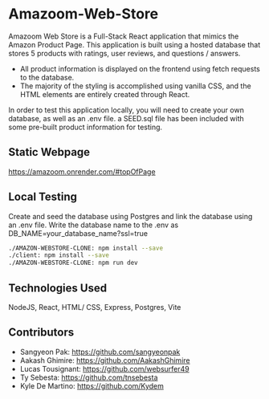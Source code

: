 # Amazoom-Web-Store

Amazoom Web Store is a Full-Stack React application that mimics the Amazon Product Page. This application is built using a hosted database that stores 5 products with ratings, user reviews, and questions / answers. 

- All product information is displayed on the frontend using fetch requests to the database. 
- The majority of the styling is accomplished using vanilla CSS, and the HTML elements are entirely created through React.

In order to test this application locally, you will need to create your own database, as well as an .env file. a SEED.sql file has been included with some pre-built product information for testing.

## Static Webpage

https://amazoom.onrender.com/#topOfPage

## Local Testing

Create and seed the database using Postgres and link the database using an .env file. Write the database name to the .env as DB_NAME=your_database_name?ssl=true

```bash
./AMAZON-WEBSTORE-CLONE: npm install --save
./client: npm install --save
./AMAZON-WEBSTORE-CLONE: npm run dev
```

## Technologies Used
NodeJS, React, HTML/ CSS, Express, Postgres, Vite

## Contributors 
- Sangyeon Pak: https://github.com/sangyeonpak
- Aakash Ghimire: https://github.com/AakashGhimire
- Lucas Tousignant: https://github.com/websurfer49
- Ty Sebesta: https://github.com/tnsebesta
- Kyle De Martino: https://github.com/Kydem